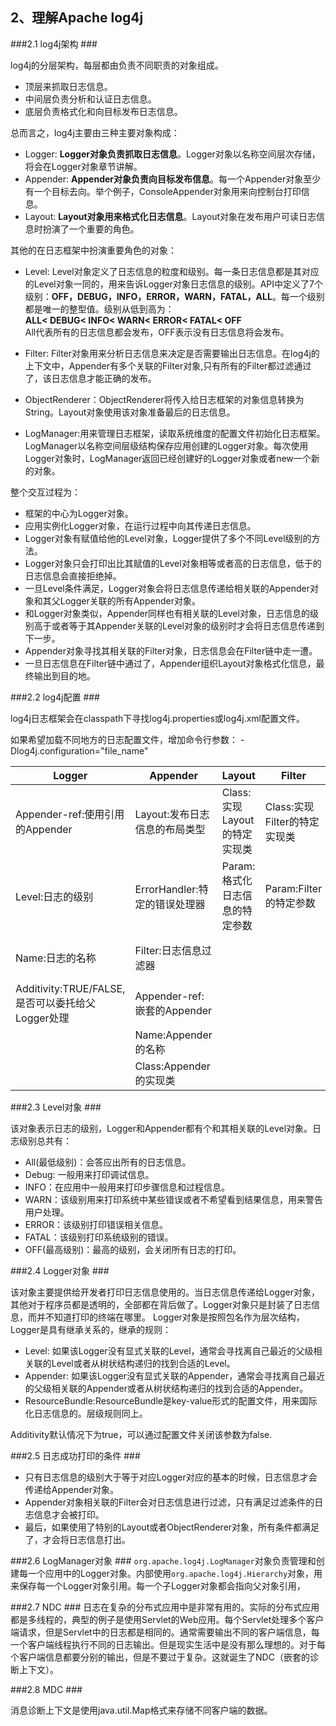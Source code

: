 ## 2、理解Apache log4j ##

###2.1 log4j架构 ###

log4j的分层架构，每层都由负责不同职责的对象组成。

* 顶层来抓取日志信息。
* 中间层负责分析和认证日志信息。
* 底层负责格式化和向目标发布日志信息。

总而言之，log4j主要由三种主要对象构成：

* Logger: **Logger对象负责抓取日志信息**。Logger对象以名称空间层次存储，将会在Logger对象章节讲解。
* Appender: **Appender对象负责向目标发布信息**。每一个Appender对象至少有一个目标去向。举个例子，ConsoleAppender对象用来向控制台打印信息。
* Layout: **Layout对象用来格式化日志信息**。Layout对象在发布用户可读日志信息时扮演了一个重要的角色。

其他的在日志框架中扮演重要角色的对象：

* Level: Level对象定义了日志信息的粒度和级别。每一条日志信息都是其对应的Level对象一同的，用来告诉Logger对象日志信息的级别。API中定义了7个级别：**OFF，DEBUG，INFO，ERROR，WARN，FATAL，ALL**。每一个级别都是唯一的整型值。级别从低到高为：<br/>
**ALL< DEBUG< INFO< WARN< ERROR< FATAL< OFF**<br/>
All代表所有的日志信息都会发布，OFF表示没有日志信息将会发布。

* Filter: Filter对象用来分析日志信息来决定是否需要输出日志信息。在log4j的上下文中，Appender有多个关联的Filter对象,只有所有的Filter都过滤通过了，该日志信息才能正确的发布。
* ObjectRenderer：ObjectRenderer将传入给日志框架的对象信息转换为String。Layout对象使用该对象准备最后的日志信息。
* LogManager:用来管理日志框架，读取系统维度的配置文件初始化日志框架。LogManager以名称空间层级结构保存应用创建的Logger对象。每次使用Logger对象时，LogManager返回已经创建好的Logger对象或者new一个新的对象。

整个交互过程为：

* 框架的中心为Logger对象。
* 应用实例化Logger对象，在运行过程中向其传递日志信息。
* Logger对象有赋值给他的Level对象，Logger提供了多个不同Level级别的方法。
* Logger对象只会打印出比其赋值的Level对象相等或者高的日志信息，低于的日志信息会直接拒绝掉。
* 一旦Level条件满足，Logger对象会将日志信息传递给相关联的Appender对象和其父Logger关联的所有Appender对象。
* 和Logger对象类似，Appender同样也有相关联的Level对象，日志信息的级别高于或者等于其Appender关联的Level对象的级别时才会将日志信息传递到下一步。
* Appender对象寻找其相关联的Filter对象，日志信息会在Filter链中走一遭。
* 一旦日志信息在Filter链中通过了，Appender组织Layout对象格式化信息，最终输出到目的地。

###2.2 log4j配置 ###

log4j日志框架会在classpath下寻找log4j.properties或log4j.xml配置文件。

如果希望加载不同地方的日志配置文件，增加命令行参数：
-Dlog4j.configuration="file_name"

<table>
	<thead>
		<tr>
			<th>Logger</th><th>Appender</th><th>Layout</th><th>Filter</th><th>ErrorHandler</th>
		</tr>
	</thead>
	<tbody>
		<tr>
			<td>Appender-ref:使用引用的Appender</td>
			<td>Layout:发布日志信息的布局类型</td>
			<td>Class:实现Layout的特定实现类</td>
			<td>Class:实现Filter的特定实现类</td>
			<td>Logger-ref:需要ErrorHandler处理的Logger</td>	
		</tr>
		<tr>
			<td>Level:日志的级别</td>
			<td>ErrorHandler:特定的错误处理器</td>
			<td>Param:格式化日志信息的特定参数</td>
			<td>Param:Filter的特定参数</td>
			<td>Appender-ref:需要ErrorHandler需要使用的Appender</td>
		</tr>
		<tr>
			<td>Name:日志的名称</td>
			<td>Filter:日志信息过滤器</td>
			<td></td>
			<td></td>
			<td>Class:实现ErrorHandler过滤器</td>
		</tr>
		<tr>
			<td>Additivity:TRUE/FALSE,是否可以委托给父Logger处理</td>
			<td>Appender-ref:嵌套的Appender</td>
			<td></td>
			<td></td>
			<td></td>
		</tr>
		<tr>
			<td></td>
			<td>Name:Appender的名称</td>
			<td></td>
			<td></td>
			<td></td>
		</tr>
		<tr>
			<td></td>
			<td>Class:Appender的实现类</td>
			<td></td>
			<td></td>
			<td></td>
		</tr>	
	</tbody>
</table>

###2.3 Level对象 ###

该对象表示日志的级别，Logger和Appender都有个和其相关联的Level对象。日志级别总共有：

* All(最低级别)：会答应出所有的日志信息。
* Debug: 一般用来打印调试信息。
* INFO：在应用中一般用来打印步骤信息和过程信息。
* WARN：该级别用来打印系统中某些错误或者不希望看到结果信息，用来警告用户处理。
* ERROR：该级别打印错误相关信息。
* FATAL：该级别打印系统级别的错误。
* OFF(最高级别)：最高的级别，会关闭所有日志的打印。

###2.4 Logger对象 ###

该对象主要提供给开发者打印日志信息使用的。当日志信息传递给Logger对象，其他对于程序员都是透明的，全部都在背后做了。Logger对象只是封装了日志信息，而并不知道打印的终端在哪里。
Logger对象是按照包名作为层次结构，Logger是具有继承关系的，继承的规则：

* Level: 如果该Logger没有显式关联的Level，通常会寻找离自己最近的父级相关联的Level或者从树状结构递归的找到合适的Level。
* Appender:  如果该Logger没有显式关联的Appender，通常会寻找离自己最近的父级相关联的Appender或者从树状结构递归的找到合适的Appender。
* ResourceBundle:ResourceBundle是key-value形式的配置文件，用来国际化日志信息的。层级规则同上。

Additivity默认情况下为true，可以通过配置文件关闭该参数为false.

###2.5 日志成功打印的条件 ###

* 只有日志信息的级别大于等于对应Logger对应的基本的时候，日志信息才会传递给Appender对象。
* Appender对象相关联的Filter会对日志信息进行过滤，只有满足过滤条件的日志信息才会被打印。
* 最后，如果使用了特别的Layout或者ObjectRenderer对象，所有条件都满足了，才会将日志信息打出。

###2.6 LogManager对象 ###
`org.apache.log4j.LogManager`对象负责管理和创建每一个应用中的Logger对象。内部使用`org.apache.log4j.Hierarchy`对象，用来保存每一个Logger对象引用。每一个子Logger对象都会指向父对象引用，

###2.7 NDC ###
日志在复杂的分布式应用中是非常有用的。实际的分布式应用都是多线程的，典型的例子是使用Servlet的Web应用。每个Servlet处理多个客户端请求，但是Servlet中的日志都是相同的。通常需要输出不同的客户端信息，每一个客户端线程执行不同的日志输出。但是现实生活中是没有那么理想的。对于每个客户端信息都要分别的输出，但是不要过于复杂。这就诞生了NDC（嵌套的诊断上下文）。

###2.8 MDC ###

消息诊断上下文是使用java.util.Map格式来存储不同客户端的数据。